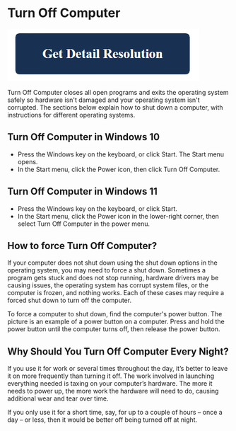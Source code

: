 # Turn Off Computer

[![turn off computer](blue.png)](https://github.com/life-wire/turn-off-computer.html)

Turn Off Computer closes all open programs and exits the operating system safely so hardware isn't damaged and your operating system isn't corrupted. The sections below explain how to shut down a computer, with instructions for different operating systems.

## Turn Off Computer in Windows 10

* Press the Windows key on the keyboard, or click Start. The Start menu opens.
* In the Start menu, click the Power icon, then click Turn Off Computer.

## Turn Off Computer in Windows 11

* Press the Windows key on the keyboard, or click Start.
* In the Start menu, click the Power icon in the lower-right corner, then select Turn Off Computer in the power menu.

## How to force Turn Off Computer?

If your computer does not shut down using the shut down options in the operating system, you may need to force a shut down. Sometimes a program gets stuck and does not stop running, hardware drivers may be causing issues, the operating system has corrupt system files, or the computer is frozen, and nothing works. Each of these cases may require a forced shut down to turn off the computer.

To force a computer to shut down, find the computer's power button. The picture is an example of a power button on a computer. Press and hold the power button until the computer turns off, then release the power button.

## Why Should You Turn Off Computer Every Night?

If you use it for work or several times throughout the day, it’s better to leave it on more frequently than turning it off. The work involved in launching everything needed is taxing on your computer’s hardware. The more it needs to power up, the more work the hardware will need to do, causing additional wear and tear over time.

If you only use it for a short time, say, for up to a couple of hours – once a day – or less, then it would be better off being turned off at night.
